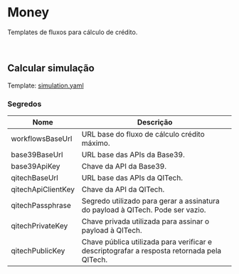 # Money

Templates de fluxos para cálculo de crédito.

<br>

## Calcular simulação

Template: [simulation.yaml](./simulation.yaml)

### Segredos

| Nome               | Descrição                                                                                  |
| ------------------ | ------------------------------------------------------------------------------------------ |
| workflowsBaseUrl   | URL base do fluxo de cálculo crédito máximo.                                               |
| base39BaseUrl      | URL base das APIs da Base39.                                                               |
| base39ApiKey       | Chave da API da Base39.                                                                    |
| qitechBaseUrl      | URL base das APIs da QITech.                                                               |
| qitechApiClientKey | Chave da API da QITech.                                                                    |
| qitechPassphrase   | Segredo utilizado para gerar a assinatura do payload à QITech. Pode ser vazio.             |
| qitechPrivateKey   | Chave privada utilizada para assinar o payload à QITech.                                   |
| qitechPublicKey    | Chave pública utilizada para verificar e descriptografar a resposta retornada pela QITech. |
